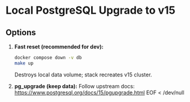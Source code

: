 # Local PostgreSQL Upgrade to v15

## Options
1. **Fast reset (recommended for dev):**
   ```bash
   docker compose down -v db
   make up
   ```
   Destroys local data volume; stack recreates v15 cluster.

2. **pg_upgrade (keep data):**
   Follow upstream docs: https://www.postgresql.org/docs/15/pgupgrade.html
EOF < /dev/null
